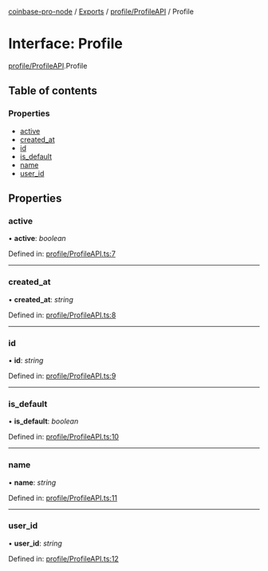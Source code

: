 [coinbase-pro-node](../README.md) / [Exports](../modules.md) / [profile/ProfileAPI](../modules/profile_profileapi.md) / Profile

# Interface: Profile

[profile/ProfileAPI](../modules/profile_profileapi.md).Profile

## Table of contents

### Properties

- [active](profile_profileapi.profile.md#active)
- [created_at](profile_profileapi.profile.md#created_at)
- [id](profile_profileapi.profile.md#id)
- [is_default](profile_profileapi.profile.md#is_default)
- [name](profile_profileapi.profile.md#name)
- [user_id](profile_profileapi.profile.md#user_id)

## Properties

### active

• **active**: _boolean_

Defined in: [profile/ProfileAPI.ts:7](https://github.com/bennycode/coinbase-pro-node/blob/845b71d/src/profile/ProfileAPI.ts#L7)

---

### created_at

• **created_at**: _string_

Defined in: [profile/ProfileAPI.ts:8](https://github.com/bennycode/coinbase-pro-node/blob/845b71d/src/profile/ProfileAPI.ts#L8)

---

### id

• **id**: _string_

Defined in: [profile/ProfileAPI.ts:9](https://github.com/bennycode/coinbase-pro-node/blob/845b71d/src/profile/ProfileAPI.ts#L9)

---

### is_default

• **is_default**: _boolean_

Defined in: [profile/ProfileAPI.ts:10](https://github.com/bennycode/coinbase-pro-node/blob/845b71d/src/profile/ProfileAPI.ts#L10)

---

### name

• **name**: _string_

Defined in: [profile/ProfileAPI.ts:11](https://github.com/bennycode/coinbase-pro-node/blob/845b71d/src/profile/ProfileAPI.ts#L11)

---

### user_id

• **user_id**: _string_

Defined in: [profile/ProfileAPI.ts:12](https://github.com/bennycode/coinbase-pro-node/blob/845b71d/src/profile/ProfileAPI.ts#L12)
